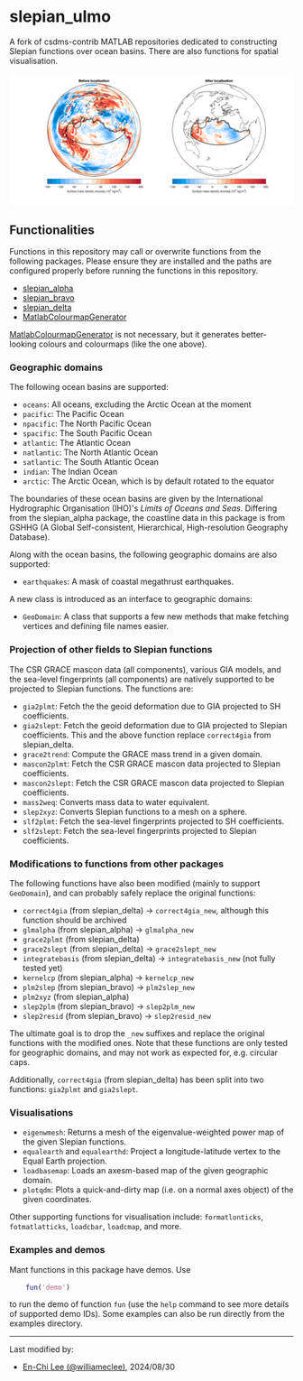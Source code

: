# slepian_ulmo

A fork of csdms-contrib MATLAB repositories dedicated to constructing Slepian functions over ocean basins.
There are also functions for spatial visualisation.

![Example of Slepian functions over the Pacific Ocean](images/cover.svg)

## Functionalities

Functions in this repository may call or overwrite functions from the following packages. Please ensure they are installed and the paths are configured properly before running the functions in this repository.

- [slepian_alpha](https://github.com/csdms-contrib/slepian_alpha.git)
- [slepian_bravo](https://github.com/csdms-contrib/slepian_bravo.git)
- [slepian_delta](https://github.com/csdms-contrib/slepian_delta.git)
- [MatlabColourmapGenerator](https://github.com/williameclee/MatlabColourmapGenerator)

[MatlabColourmapGenerator](https://github.com/williameclee/MatlabColourmapGenerator) is not necessary, but it generates better-looking colours and colourmaps (like the one above).

### Geographic domains

The following ocean basins are supported:

- `oceans`: All oceans, excluding the Arctic Ocean at the moment
- `pacific`: The Pacific Ocean
- `npacific`: The North Pacific Ocean
- `spacific`: The South Pacific Ocean
- `atlantic`: The Atlantic Ocean
- `natlantic`: The North Atlantic Ocean
- `satlantic`: The South Atlantic Ocean
- `indian`: The Indian Ocean
- `arctic`: The Arctic Ocean, which is by default rotated to the equator

The boundaries of these ocean basins are given by the International Hydrographic Organisation (IHO)'s *Limits of Oceans and Seas*.
Differing from the slepian_alpha package, the coastline data in this package is from GSHHG (A Global Self-consistent, Hierarchical, High-resolution Geography Database).

Along with the ocean basins, the following geographic domains are also supported:

- `earthquakes`: A mask of coastal megathrust earthquakes.

A new class is introduced as an interface to geographic domains:

- `GeoDomain`: A class that supports a few new methods that make fetching vertices and defining file names easier.

### Projection of other fields to Slepian functions
The CSR GRACE mascon data (all components), various GIA models, and the sea-level fingerprints (all components) are natively supported to be projected to Slepian functions. The functions are:

- `gia2plmt`: Fetch the the geoid deformation due to GIA projected to SH coefficients.
- `gia2slept`: Fetch the geoid deformation due to GIA projected to Slepian coefficients. This and the above function replace `correct4gia` from slepian_delta.
- `grace2trend`: Compute the GRACE mass trend in a given domain.
- `mascon2plmt`: Fetch the CSR GRACE mascon data projected to Slepian coefficients.
- `mascon2slept`: Fetch the CSR GRACE mascon data projected to Slepian coefficients.
- `mass2weq`: Converts mass data to water equivalent.
- `slep2xyz`: Converts Slepian functions to a mesh on a sphere.
- `slf2plmt`: Fetch the sea-level fingerprints projected to SH coefficients.
- `slf2slept`: Fetch the sea-level fingerprints projected to Slepian coefficients.

### Modifications to functions from other packages

The following functions have also been modified (mainly to support `GeoDomain`), and can probably safely replace the original functions:

- `correct4gia` (from slepian_delta) → `correct4gia_new`, although this function should be archived
- `glmalpha` (from slepian_alpha) → `glmalpha_new`
- `grace2plmt` (from slepian_delta)
- `grace2slept` (from slepian_delta) -> `grace2slept_new`
- `integratebasis` (from slepian_delta) → `integratebasis_new` (not fully tested yet)
- `kernelcp` (from slepian_alpha) → `kernelcp_new`
- `plm2slep` (from slepian_bravo) → `plm2slep_new`
- `plm2xyz` (from slepian_alpha)
- `slep2plm` (from slepian_bravo) → `slep2plm_new`
- `slep2resid` (from slepian_bravo) → `slep2resid_new`

The ultimate goal is to drop the `_new` suffixes and replace the original functions with the modified ones. Note that these functions are only tested for geographic domains, and may not work as expected for, e.g. circular caps.

Additionally, `correct4gia` (from slepian_delta) has been split into two functions: `gia2plmt` and `gia2slept`.

### Visualisations

- `eigenwmesh`: Returns a mesh of the eigenvalue-weighted power map of the given Slepian functions.
- `equalearth` and `equalearthd`: Project a longitude-latitude vertex to the Equal Earth projection. 
- `loadbasemap`: Loads an axesm-based map of the given geographic domain.
- `plotqdm`: Plots a quick-and-dirty map (i.e. on a normal axes object) of the given coordinates.

Other supporting functions for visualisation include:
`formatlonticks`, `fotmatlatticks`, `loadcbar`, `loadcmap`, and more.

### Examples and demos

Mant functions in this package have demos. Use

```matlab
    fun('demo')
```

to run the demo of function `fun` (use the `help` command to see more details of supported demo IDs).
Some examples can also be run directly from the examples directory.

---
Last modified by:
- [En-Chi Lee (@williameclee)](https://github.com/williameclee), 2024/08/30

